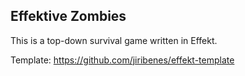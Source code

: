 ## Effektive Zombies

This is a top-down survival game written in Effekt.

Template: https://github.com/jiribenes/effekt-template